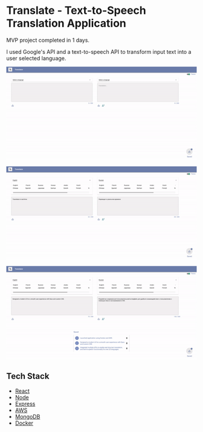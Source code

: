 # Translate - Text-to-Speech Translation Application

MVP project completed in 1 days.

I used Google's API and a text-to-speech API to transform input text into a user
selected language.

![Product overview component](readme_assets/1.gif)

![Product overview component](readme_assets/2.gif)

![Product overview component](readme_assets/3.gif)

## Tech Stack

- [React](https://nodejs.org/en/)
- [Node](https://nodejs.org/en/)
- [Express](https://expressjs.com/)
- [AWS](https://aws.amazon.com/)
- [MongoDB](https://www.mongodb.com/)
- [Docker](https://www.docker.com/)
